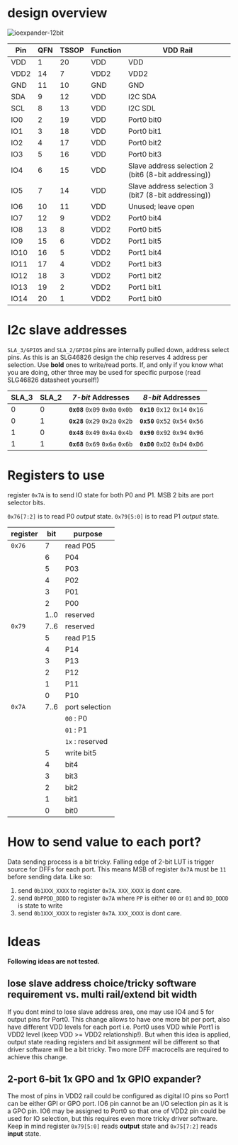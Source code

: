 # design overview
![ioexpander-12bit](https://user-images.githubusercontent.com/9379328/142231379-f1412990-7358-4335-92ed-05f13b108167.png)

| Pin | QFN | TSSOP |Function| VDD Rail|
|---|---|---|---|---|
|VDD|1 |20 |VDD | VDD|
|VDD2|14 |7 |VDD2 | VDD2|
|GND|11 |10 |GND | GND |
|SDA|9 |12 |VDD | I2C SDA|
|SCL|8 |13 |VDD | I2C SDL|
|IO0|2 |19 |VDD | Port0 bit0|
|IO1|3 |18 |VDD | Port0 bit1|
|IO2|4 |17 |VDD | Port0 bit2|
|IO3|5 |16 |VDD | Port0 bit3|
|IO4|6 |15 |VDD |Slave address selection 2 (bit6 (8-bit addressing))|
|IO5|7 |14 |VDD |Slave address selection 3 (bit7 (8-bit addressing))|
|IO6|10 |11 |VDD | Unused; leave open|
|IO7|12 |9 |VDD2 | Port0 bit4|
|IO8|13 |8 |VDD2 | Port0 bit5|
|IO9|15 |6 |VDD2 | Port1 bit5|
|IO10|16 |5 |VDD2 | Port1 bit4|
|IO11|17 |4 |VDD2 | Port1 bit3|
|IO12|18 |3 |VDD2 | Port1 bit2|
|IO13|19 |2 |VDD2 | Port1 bit1|
|IO14|20 |1 |VDD2 | Port1 bit0|

# I2c slave addresses

`SLA_3/GPIO5` and `SLA_2/GPIO4` pins are internally  pulled down, address select pins.
As this is an SLG46826 design the chip reserves 4 address per selection. Use **bold** ones to write/read ports. If, and only if you know what you are doing, other three may be used for specific purpose (read SLG46826 datasheet yourself!)

|SLA_3 | SLA_2 | *7-bit* Addresses | *8-bit* Addresses |
|---|----|----|---|
|0 | 0 | **`0x08`** `0x09` `0x0a` `0x0b` | **`0x10`** `0x12` `0x14` `0x16` |
|0 | 1 | **`0x28`** `0x29` `0x2a` `0x2b` | **`0x50`** `0x52` `0x54` `0x56` |
|1 | 0 | **`0x48`** `0x49` `0x4a` `0x4b` | **`0x90`** `0x92` `0x94` `0x96` |
|1 | 1 | **`0x68`** `0x69` `0x6a` `0x6b` | **`0xD0`** `0xD2` `0xD4` `0xD6` |

# Registers to use

register `0x7A` is to send IO state for both P0 and P1. MSB 2 bits are port selector bits.

`0x76[7:2]` is to read P0 _output_ state. `0x79[5:0]` is to read P1 _output_ state.

|register | bit | purpose |
|---|---|---|
|`0x76` | 7 | read P05 |
| | 6 | P04 |
| | 5 | P03 |
| | 4 | P02 |
| | 3 | P01 |
| | 2 | P00 |
| | 1..0 | reserved |
|`0x79` | 7..6 | reserved |
| | 5 | read P15 |
| | 4 | P14 |
| | 3 | P13 |
| | 2 | P12 |
| | 1 | P11 |
| | 0 | P10 |
|`0x7A` | 7..6 | port selection |
| | |`00` : P0 |
| | |`01` : P1 |
| | |`1x` : reserved |
| | 5 | write bit5 |
| | 4 | bit4 |
| | 3 | bit3 |
| | 2 | bit2 |
| | 1 | bit1 |
| | 0 | bit0 |

# How to send value to each port?
Data sending process is a bit tricky. Falling edge of 2-bit LUT is trigger source for DFFs for each port. This means MSB of register `0x7A` must be `11` before sending data. Like so:

1. send `0b1XXX_XXXX` to register `0x7A`. `XXX_XXXX` is dont care.
1. send `0bPPDD_DDDD` to register `0x7A` where `PP` is either `00` or `01` and `DD_DDDD` is state to write
1. send `0b1XXX_XXXX` to register `0x7A`. `XXX_XXXX` is dont care.

# Ideas
**Following ideas are not tested.**
## lose slave address choice/tricky software requirement vs. multi rail/extend bit width

If you dont mind to lose slave address area, one may use IO4 and 5 for output pins for Port0. This change allows to have one more
bit per port, also have different VDD levels for each port i.e. Port0 uses VDD while Port1 is VDD2 level
(keep VDD >= VDD2 relationship!).
But when this idea is applied, output state reading registers and bit assignment will be different so that driver software will be a bit tricky.
Two more DFF macrocells are required to achieve this change.

## 2-port 6-bit 1x GPO and 1x GPIO expander?

The most of pins in VDD2 rail could be configured as digital IO pins so Port1 can be either GPI or GPO port. IO6 pin cannot be an I/O selection pin as it is a GPO pin. IO6 may be assigned to Port0 so that one of VDD2 pin could be used for IO selection, but this requires even more tricky driver software. Keep in mind register `0x79[5:0]` reads **output** state and `0x75[7:2]` reads **input** state.